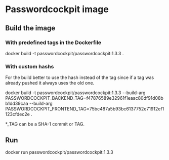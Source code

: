 # Passwordcockpit image

## Build the image
### With predefined tags in the Dockerfile
docker build -t passwordcockpit/passwordcockpit:1.3.3 .

### With custom hashs
For the build better to use the hash instead of the tag since if a tag was already pushed it always uses the old one.

docker build -t passwordcockpit/passwordcockpit:1.3.3 --build-arg PASSWORDCOCKPIT_BACKEND_TAG=f47876589e32961f1eaac80df91d08bb1dd39caa --build-arg PASSWORDCOCKPIT_FRONTEND_TAG=75bc487a5b93bc6137752e71912ef1123cfdec2e .

*_TAG can be a SHA-1 commit or TAG.

## Run
docker run passwordcockpit/passwordcockpit:1.3.3